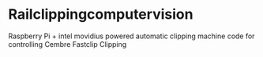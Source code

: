 # Railclippingcomputervision
Raspberry Pi + intel movidius powered automatic clipping machine code for controlling Cembre Fastclip Clipping
